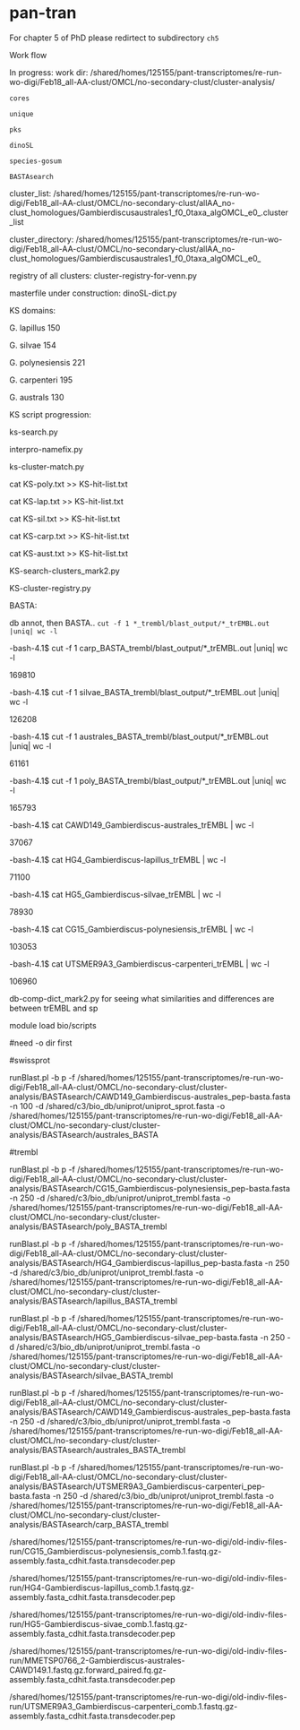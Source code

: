# pan-tran

For chapter 5 of PhD please redirtect to subdirectory `ch5`

Work flow 




In progress:
work dir: /shared/homes/125155/pant-transcriptomes/re-run-wo-digi/Feb18_all-AA-clust/OMCL/no-secondary-clust/cluster-analysis/

	cores

	unique

	pks

	dinoSL

	species-gosum

	BASTAsearch


cluster_list: /shared/homes/125155/pant-transcriptomes/re-run-wo-digi/Feb18_all-AA-clust/OMCL/no-secondary-clust/allAA_no-clust_homologues/Gambierdiscusaustrales1_f0_0taxa_algOMCL_e0_.cluster_list


cluster_directory: /shared/homes/125155/pant-transcriptomes/re-run-wo-digi/Feb18_all-AA-clust/OMCL/no-secondary-clust/allAA_no-clust_homologues/Gambierdiscusaustrales1_f0_0taxa_algOMCL_e0_


registry of all clusters: cluster-registry-for-venn.py


masterfile under construction: dinoSL-dict.py


KS domains:

G. lapillus 150

G. silvae 154

G. polynesiensis 221

G. carpenteri 195

G. australs 130


KS script progression:

ks-search.py

interpro-namefix.py

ks-cluster-match.py

cat KS-poly.txt >> KS-hit-list.txt

cat KS-lap.txt >> KS-hit-list.txt

cat KS-sil.txt >> KS-hit-list.txt

cat KS-carp.txt >> KS-hit-list.txt

cat KS-aust.txt >> KS-hit-list.txt

KS-search-clusters_mark2.py

KS-cluster-registry.py 


BASTA:

db annot, then BASTA.. `cut -f 1 *_trembl/blast_output/*_trEMBL.out |uniq| wc -l`

-bash-4.1$ cut -f 1 carp_BASTA_trembl/blast_output/*_trEMBL.out |uniq| wc -l

169810

-bash-4.1$ cut -f 1 silvae_BASTA_trembl/blast_output/*_trEMBL.out |uniq| wc -l

126208

-bash-4.1$ cut -f 1 australes_BASTA_trembl/blast_output/*_trEMBL.out |uniq| wc -l

61161

-bash-4.1$ cut -f 1 poly_BASTA_trembl/blast_output/*_trEMBL.out |uniq| wc -l

165793


-bash-4.1$ cat CAWD149_Gambierdiscus-australes_trEMBL | wc -l

37067

-bash-4.1$ cat HG4_Gambierdiscus-lapillus_trEMBL | wc -l

71100

-bash-4.1$ cat HG5_Gambierdiscus-silvae_trEMBL | wc -l

78930

-bash-4.1$ cat CG15_Gambierdiscus-polynesiensis_trEMBL | wc -l

103053

-bash-4.1$ cat UTSMER9A3_Gambierdiscus-carpenteri_trEMBL | wc -l

106960


db-comp-dict_mark2.py for seeing what similarities and differences are between trEMBL and sp



module load bio/scripts

#need -o dir first

#swissprot

runBlast.pl -b p -f /shared/homes/125155/pant-transcriptomes/re-run-wo-digi/Feb18_all-AA-clust/OMCL/no-secondary-clust/cluster-analysis/BASTAsearch/CAWD149_Gambierdiscus-australes_pep-basta.fasta -n 100 -d /shared/c3/bio_db/uniprot/uniprot_sprot.fasta -o /shared/homes/125155/pant-transcriptomes/re-run-wo-digi/Feb18_all-AA-clust/OMCL/no-secondary-clust/cluster-analysis/BASTAsearch/australes_BASTA


#trembl

runBlast.pl -b p -f /shared/homes/125155/pant-transcriptomes/re-run-wo-digi/Feb18_all-AA-clust/OMCL/no-secondary-clust/cluster-analysis/BASTAsearch/CG15_Gambierdiscus-polynesiensis_pep-basta.fasta -n 250 -d /shared/c3/bio_db/uniprot/uniprot_trembl.fasta -o /shared/homes/125155/pant-transcriptomes/re-run-wo-digi/Feb18_all-AA-clust/OMCL/no-secondary-clust/cluster-analysis/BASTAsearch/poly_BASTA_trembl


runBlast.pl -b p -f /shared/homes/125155/pant-transcriptomes/re-run-wo-digi/Feb18_all-AA-clust/OMCL/no-secondary-clust/cluster-analysis/BASTAsearch/HG4_Gambierdiscus-lapillus_pep-basta.fasta -n 250 -d /shared/c3/bio_db/uniprot/uniprot_trembl.fasta -o /shared/homes/125155/pant-transcriptomes/re-run-wo-digi/Feb18_all-AA-clust/OMCL/no-secondary-clust/cluster-analysis/BASTAsearch/lapillus_BASTA_trembl


runBlast.pl -b p -f /shared/homes/125155/pant-transcriptomes/re-run-wo-digi/Feb18_all-AA-clust/OMCL/no-secondary-clust/cluster-analysis/BASTAsearch/HG5_Gambierdiscus-silvae_pep-basta.fasta -n 250 -d /shared/c3/bio_db/uniprot/uniprot_trembl.fasta -o /shared/homes/125155/pant-transcriptomes/re-run-wo-digi/Feb18_all-AA-clust/OMCL/no-secondary-clust/cluster-analysis/BASTAsearch/silvae_BASTA_trembl


runBlast.pl -b p -f /shared/homes/125155/pant-transcriptomes/re-run-wo-digi/Feb18_all-AA-clust/OMCL/no-secondary-clust/cluster-analysis/BASTAsearch/CAWD149_Gambierdiscus-australes_pep-basta.fasta -n 250 -d /shared/c3/bio_db/uniprot/uniprot_trembl.fasta -o /shared/homes/125155/pant-transcriptomes/re-run-wo-digi/Feb18_all-AA-clust/OMCL/no-secondary-clust/cluster-analysis/BASTAsearch/australes_BASTA_trembl


runBlast.pl -b p -f /shared/homes/125155/pant-transcriptomes/re-run-wo-digi/Feb18_all-AA-clust/OMCL/no-secondary-clust/cluster-analysis/BASTAsearch/UTSMER9A3_Gambierdiscus-carpenteri_pep-basta.fasta -n 250 -d /shared/c3/bio_db/uniprot/uniprot_trembl.fasta -o /shared/homes/125155/pant-transcriptomes/re-run-wo-digi/Feb18_all-AA-clust/OMCL/no-secondary-clust/cluster-analysis/BASTAsearch/carp_BASTA_trembl



/shared/homes/125155/pant-transcriptomes/re-run-wo-digi/old-indiv-files-run/CG15_Gambierdiscus-polynesiensis_comb.1.fastq.gz-assembly.fasta_cdhit.fasta.transdecoder.pep

/shared/homes/125155/pant-transcriptomes/re-run-wo-digi/old-indiv-files-run/HG4-Gambierdiscus-lapillus_comb.1.fastq.gz-assembly.fasta_cdhit.fasta.transdecoder.pep

/shared/homes/125155/pant-transcriptomes/re-run-wo-digi/old-indiv-files-run/HG5-Gambierdiscus-sivae_comb.1.fastq.gz-assembly.fasta_cdhit.fasta.transdecoder.pep

/shared/homes/125155/pant-transcriptomes/re-run-wo-digi/old-indiv-files-run/MMETSP0766_2-Gambierdiscus-australes-CAWD149.1.fastq.gz.forward_paired.fq.gz-assembly.fasta_cdhit.fasta.transdecoder.pep													

/shared/homes/125155/pant-transcriptomes/re-run-wo-digi/old-indiv-files-run/UTSMER9A3_Gambierdiscus-carpenteri_comb.1.fastq.gz-assembly.fasta_cdhit.fasta.transdecoder.pep
